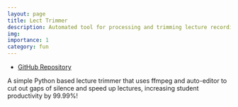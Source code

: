 ```yaml
---
layout: page
title: Lect Trimmer
description: Automated tool for processing and trimming lecture recordings
img: 
importance: 1
category: fun
---
```


- [GitHub Repository](https://github.com/kaderator2/Lect-Trimmer)

A simple Python based lecture trimmer that uses ffmpeg and auto-editor to cut out gaps of silence and speed up lectures, increasing student productivity by 99.99%!
